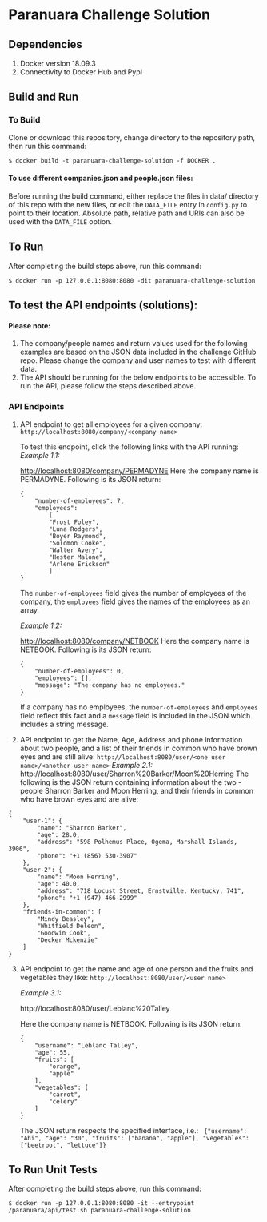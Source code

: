 # Paranuara Challenge Solution

## Dependencies
1. Docker version 18.09.3
2. Connectivity to Docker Hub and PypI


## Build and Run

### To Build

Clone or download this repository, change directory to the repository path, then run this command:

```
$ docker build -t paranuara-challenge-solution -f DOCKER .

```

#### To use different companies.json and people.json files:
Before running the build command, either replace the files in data/ directory of this repo with the new files, or edit the `DATA_FILE` entry in `config.py` to point to their location. Absolute path, relative path and URIs can also be used with the `DATA_FILE` option.

## To Run
After completing the build steps above, run this command:

```
$ docker run -p 127.0.0.1:8080:8080 -dit paranuara-challenge-solution

```

## To test the API endpoints (solutions):


#### Please note:
1. The company/people names and return values used for the following examples are based on the JSON data included in the challenge GitHub repo. Please change the company and user names to test with different data.
2. The API should be running for the below endpoints to be accessible. To run the API, please follow the steps described above.

### API Endpoints
1. API endpoint to get all employees for a given company:
`http://localhost:8080/company/<company name>`

    To test this endpoint, click the following links with the API running:
    _Example 1.1:_

    [http://localhost:8080/company/PERMADYNE](http://localhost:8080/company/NETBOOK)
    Here the company name is PERMADYNE. Following is its JSON return:
    ```
    {
        "number-of-employees": 7,
        "employees": 
            [
            "Frost Foley", 
            "Luna Rodgers", 
            "Boyer Raymond", 
            "Solomon Cooke", 
            "Walter Avery", 
            "Hester Malone", 
            "Arlene Erickson"
            ]
    }
    ```
    The `number-of-employees` field gives the number of employees of the company, the `employees` field gives the names of the employees as an array.

    _Example 1.2:_

    [http://localhost:8080/company/NETBOOK](http://localhost:8080/company/NETBOOK)
    Here the company name is NETBOOK. Following is its JSON return:
    ```
    {
        "number-of-employees": 0, 
        "employees": [],
        "message": "The company has no employees."
    }
    ```
    If a company has no employees, the `number-of-employees` and `employees` field reflect this fact and a `message` field is included in the JSON which includes a string message.



2. API endpoint to get the Name, Age, Address and phone information about two people, and a list of their friends in common who have brown eyes and are still alive:
`http://localhost:8080/user/<one user name>/<another user name>`
_Example 2.1:_
http://localhost:8080/user/Sharron%20Barker/Moon%20Herring
The following is the JSON return containing information about the two - people Sharron Barker and Moon Herring, and their friends in common who have brown eyes and are alive:

```
{
    "user-1": {
        "name": "Sharron Barker",
        "age": 28.0,
        "address": "598 Polhemus Place, Ogema, Marshall Islands, 3906",
        "phone": "+1 (856) 530-3907"
    },
    "user-2": {
        "name": "Moon Herring",
        "age": 40.0,
        "address": "718 Locust Street, Ernstville, Kentucky, 741",
        "phone": "+1 (947) 466-2999"
    },
    "friends-in-common": [
        "Mindy Beasley",
        "Whitfield Deleon",
        "Goodwin Cook",
        "Decker Mckenzie"
    ]
}

```

3. API endpoint to get the name and age of one person and the fruits and vegetables they like:
`http://localhost:8080/user/<user name>`
    
    _Example 3.1:_

    http://localhost:8080/user/Leblanc%20Talley

    Here the company name is NETBOOK. Following is its JSON return:

    ```
    {
        "username": "Leblanc Talley",
        "age": 55,
        "fruits": [
            "orange",
            "apple"
        ],
        "vegetables": [
            "carrot",
            "celery"
        ]
    }

    ```

    The JSON return respects the specified interface, i.e.:
    ` {"username": "Ahi", "age": "30", "fruits": ["banana", "apple"], "vegetables": ["beetroot", "lettuce"]}`

## To Run Unit Tests
After completing the build steps above, run this command:
```
$ docker run -p 127.0.0.1:8080:8080 -it --entrypoint /paranuara/api/test.sh paranuara-challenge-solution

```
